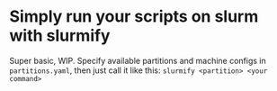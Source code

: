 # Simply run your scripts on slurm with slurmify
Super basic, WIP. Specify available partitions and machine configs in `partitions.yaml`, then just call it like this:
`slurmify <partition> <your command>`
